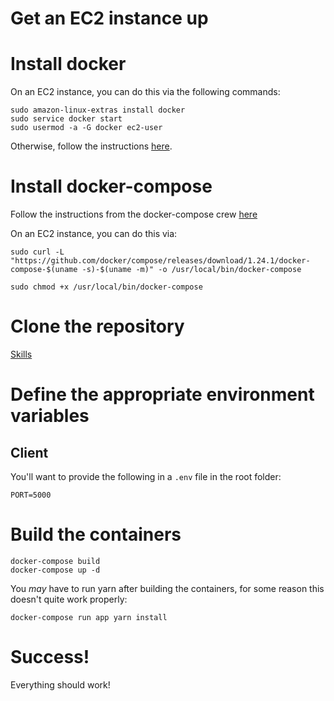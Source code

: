 # Get an EC2 instance up

# Install docker

On an EC2 instance, you can do this via the following commands:
```
sudo amazon-linux-extras install docker
sudo service docker start
sudo usermod -a -G docker ec2-user
```

Otherwise, follow the instructions [here](https://docs.docker.com/install/).

# Install docker-compose

Follow the instructions from the docker-compose crew [here](https://docs.docker.com/compose/install/)

On an EC2 instance, you can do this via:
```
sudo curl -L "https://github.com/docker/compose/releases/download/1.24.1/docker-compose-$(uname -s)-$(uname -m)" -o /usr/local/bin/docker-compose

sudo chmod +x /usr/local/bin/docker-compose
```

# Clone the repository

[Skills](https://github.com/Midgame/Io-Skills)

# Define the appropriate environment variables

## Client

You'll want to provide the following in a `.env` file in the root folder:
```
PORT=5000
```

# Build the containers

```
docker-compose build
docker-compose up -d
```

You *may* have to run yarn after building the containers, for some reason this doesn't quite work properly:

```
docker-compose run app yarn install
```

# Success!

Everything should work!